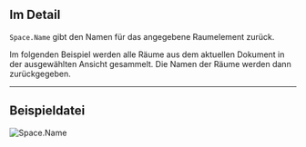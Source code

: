 ## Im Detail
`Space.Name` gibt den Namen für das angegebene Raumelement zurück.

Im folgenden Beispiel werden alle Räume aus dem aktuellen Dokument in der ausgewählten Ansicht gesammelt. Die Namen der Räume werden dann zurückgegeben.
___
## Beispieldatei

![Space.Name](./Revit.Elements.Space.Name_img.jpg)
